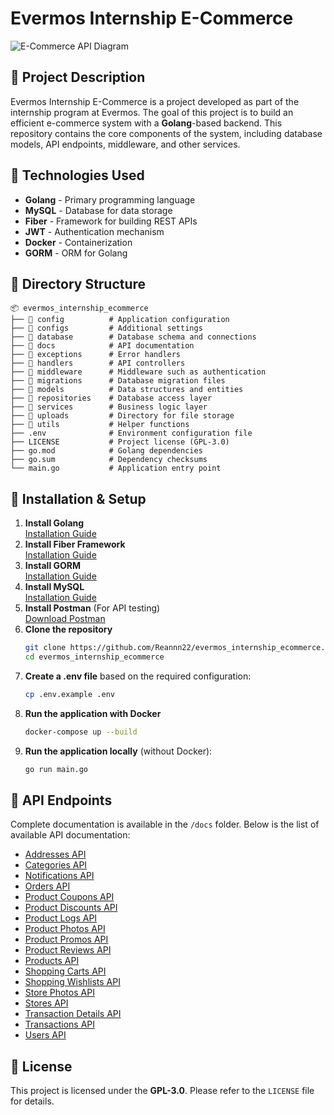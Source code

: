 # Evermos Internship E-Commerce
![E-Commerce API Diagram](https://github.com/user-attachments/assets/f3f5d81f-065c-4256-89e6-935076b630bf)

## 📌 Project Description
Evermos Internship E-Commerce is a project developed as part of the internship program at Evermos. The goal of this project is to build an efficient e-commerce system with a **Golang**-based backend. This repository contains the core components of the system, including database models, API endpoints, middleware, and other services.

## 🚀 Technologies Used
- **Golang** - Primary programming language
- **MySQL** - Database for data storage
- **Fiber** - Framework for building REST APIs
- **JWT** - Authentication mechanism
- **Docker** - Containerization
- **GORM** - ORM for Golang

## 📂 Directory Structure
```
📦 evermos_internship_ecommerce
├── 📂 config          # Application configuration
├── 📂 configs         # Additional settings
├── 📂 database        # Database schema and connections
├── 📂 docs            # API documentation
├── 📂 exceptions      # Error handlers
├── 📂 handlers        # API controllers
├── 📂 middleware      # Middleware such as authentication
├── 📂 migrations      # Database migration files
├── 📂 models          # Data structures and entities
├── 📂 repositories    # Database access layer
├── 📂 services        # Business logic layer
├── 📂 uploads         # Directory for file storage
├── 📂 utils           # Helper functions
├── .env              # Environment configuration file
├── LICENSE           # Project license (GPL-3.0)
├── go.mod            # Golang dependencies
├── go.sum            # Dependency checksums
└── main.go           # Application entry point
```

## 🔧 Installation & Setup
1. **Install Golang**  
   [Installation Guide](https://go.dev/doc/install)
2. **Install Fiber Framework**  
   [Installation Guide](https://docs.gofiber.io/)
3. **Install GORM**  
   [Installation Guide](https://gorm.io/)
4. **Install MySQL**  
   [Installation Guide](https://dev.mysql.com/downloads/installer/)
5. **Install Postman** (For API testing)  
   [Download Postman](https://www.postman.com/downloads/)
6. **Clone the repository**  
   ```sh
   git clone https://github.com/Reannn22/evermos_internship_ecommerce.git
   cd evermos_internship_ecommerce
   ```
7. **Create a .env file** based on the required configuration:
   ```sh
   cp .env.example .env
   ```
8. **Run the application with Docker**
   ```sh
   docker-compose up --build
   ```
9. **Run the application locally** (without Docker):
   ```sh
   go run main.go
   ```

## 📌 API Endpoints
Complete documentation is available in the `/docs` folder. Below is the list of available API documentation:

- [Addresses API](https://github.com/Reannn22/evermos_internship_ecommerce/blob/main/docs/Addresses_API.md)
- [Categories API](https://github.com/Reannn22/evermos_internship_ecommerce/blob/main/docs/Categories_API.md)
- [Notifications API](https://github.com/Reannn22/evermos_internship_ecommerce/blob/main/docs/Notifications_API.md)
- [Orders API](https://github.com/Reannn22/evermos_internship_ecommerce/blob/main/docs/Orders_API.md)
- [Product Coupons API](https://github.com/Reannn22/evermos_internship_ecommerce/blob/main/docs/Product_Coupons_API.md)
- [Product Discounts API](https://github.com/Reannn22/evermos_internship_ecommerce/blob/main/docs/Product_Discounts_API.md)
- [Product Logs API](https://github.com/Reannn22/evermos_internship_ecommerce/blob/main/docs/Product_Logs_API.md)
- [Product Photos API](https://github.com/Reannn22/evermos_internship_ecommerce/blob/main/docs/Product_Photos_API.md)
- [Product Promos API](https://github.com/Reannn22/evermos_internship_ecommerce/blob/main/docs/Product_Promos_API.md)
- [Product Reviews API](https://github.com/Reannn22/evermos_internship_ecommerce/blob/main/docs/Product_Reviews_API.md)
- [Products API](https://github.com/Reannn22/evermos_internship_ecommerce/blob/main/docs/Products_API.md)
- [Shopping Carts API](https://github.com/Reannn22/evermos_internship_ecommerce/blob/main/docs/Shopping_Carts_API.md)
- [Shopping Wishlists API](https://github.com/Reannn22/evermos_internship_ecommerce/blob/main/docs/Shopping_Wishlists_API.md)
- [Store Photos API](https://github.com/Reannn22/evermos_internship_ecommerce/blob/main/docs/Store_Photos_API.md)
- [Stores API](https://github.com/Reannn22/evermos_internship_ecommerce/blob/main/docs/Stores_API.md)
- [Transaction Details API](https://github.com/Reannn22/evermos_internship_ecommerce/blob/main/docs/Transaction_Details_API.md)
- [Transactions API](https://github.com/Reannn22/evermos_internship_ecommerce/blob/main/docs/Transactions_API.md)
- [Users API](https://github.com/Reannn22/evermos_internship_ecommerce/blob/main/docs/Users_API.md)

## 📜 License
This project is licensed under the **GPL-3.0**. Please refer to the `LICENSE` file for details.

